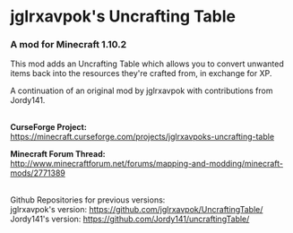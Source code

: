 # jglrxavpok's Uncrafting Table

### A mod for Minecraft 1.10.2

This mod adds an Uncrafting Table which allows you to convert unwanted items back into the resources they're crafted from, in exchange for XP.

A continuation of an original mod by jglrxavpok with contributions from Jordy141.

<br />**CurseForge Project:**<br />
https://minecraft.curseforge.com/projects/jglrxavpoks-uncrafting-table

**Minecraft Forum Thread:**<br />
http://www.minecraftforum.net/forums/mapping-and-modding/minecraft-mods/2771389<br />

<br />Github Repositories for previous versions:<br />
jglrxavpok's version: https://github.com/jglrxavpok/UncraftingTable/<br />
Jordy141's version: https://github.com/Jordy141/uncraftingTable/